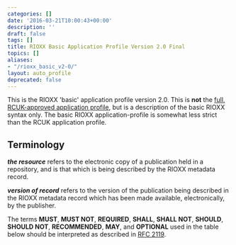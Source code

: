 ```yaml
---
categories: []
date: '2016-03-21T10:00:43+00:00'
description: ''
draft: false
tags: []
title: RIOXX Basic Application Profile Version 2.0 Final
topics: []
aliases:
- "/rioxx_basic_v2-0/"
layout: auto_profile
deprecated: false
---
```


This is the RIOXX 'basic' application profile version 2.0. This is **not** the [full, RCUK-approved application profile](/v2-0-final), but is a description of the basic RIOXX syntax only. The basic RIOXX application-profile is somewhat less strict than the RCUK application profile.

## Terminology

***the resource*** refers to the electronic copy of a publication held in a repository, and is that which is being described by the RIOXX metadata record.

***version of record*** refers to the version of the publication being described in the RIOXX metadata record which has been made available, electronically, by the publisher.

The terms **MUST**, **MUST NOT**, **REQUIRED**, **SHALL**, **SHALL NOT**, **SHOULD**, **SHOULD NOT**, **RECOMMENDED**, **MAY**, and **OPTIONAL** used in the table below should be interpreted as described in [RFC 2119](http://www.ietf.org/rfc/rfc2119.txt).
